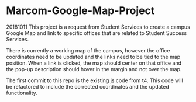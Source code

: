 # Marcom-Google-Map-Project


20181011
This project is a request from Student Services to create a campus Google Map and link to specific offices that are related to Student Success Services.

There is currently a working map of the campus, however the office coordinates need to be updated and the links need to be tied to the map position. When a link is clicked, the map should center on that office and the pop-up description should hover in the margin and not over the map.

The first commit to this repo is the existing js code from t4. This code will be refactored to include the corrected coordinates and the updated functionality.

